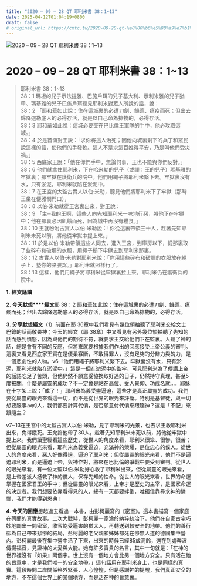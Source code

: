 ```yaml
---
title: "2020 – 09 – 28 QT 耶利米書 38：1~13"
date: 2025-04-12T01:04:19+0800
draft: false
# original_url: https://cmtc.tw/2020-09-28-qt-%e8%80%b6%e5%88%a9%e7%b1%b3%e6%9b%b8-38%ef%bc%9a113
---
```


![2020 – 09 – 28 QT 耶利米書 38：1~13](/images/qt.jpg   "2020 – 09 – 28 QT 耶利米書 38：1~13")

# 2020 – 09 – 28 QT 耶利米書 38：1~13

> 耶利米書 38：1~13  
> 38：1 瑪坦的兒子示法提雅、巴施戶珥的兒子基大利、示利米雅的兒子猶甲、瑪基雅的兒子巴施戶珥聽見耶利米對眾人所說的話，說：  
> 38：2 「耶和華如此說：住在這城裏的必遭刀劍、饑荒、瘟疫而死；但出去歸降迦勒底人的必得存活，就是以自己命為掠物的，必得存活。  
> 38：3 耶和華如此說：這城必要交在巴比倫王軍隊的手中，他必攻取這城。」  
> 38：4 於是首領對王說：「求你將這人治死；因他向城裏剩下的兵丁和眾民說這樣的話，使他們的手發軟。這人不是求這百姓得平安，乃是叫他們受災禍。」  
> 38：5 西底家王說：「他在你們手中，無論何事，王也不能與你們反對。」  
> 38：6 他們就拿住耶利米，下在哈米勒的兒子（或譯：王的兒子）瑪基雅的牢獄裏；那牢獄在護衛兵的院中。他們用繩子將耶利米繫下去。牢獄裏沒有水，只有淤泥，耶利米就陷在淤泥中。  
> 38：7 在王宮的太監古實人以伯‧米勒，聽見他們將耶利米下了牢獄（那時王坐在便雅憫門口），  
> 38：8 以伯‧米勒就從王宮裏出來，對王說：  
> 38：9 「主─我的王啊，這些人向先知耶利米一味地行惡，將他下在牢獄中；他在那裏必因飢餓而死，因為城中再沒有糧食。」  
> 38：10 王就吩咐古實人以伯‧米勒說：「你從這裏帶領三十人，趁著先知耶利米未死以前，將他從牢獄中提上來。」  
> 38：11 於是以伯‧米勒帶領這些人同去，進入王宮，到庫房以下，從那裏取了些碎布和破爛的衣服，用繩子縋下牢獄去到耶利米那裏。  
> 38：12 古實人以伯‧米勒對耶利米說：「你用這些碎布和破爛的衣服放在繩子上，墊你的胳肢窩。」耶利米就照樣行了。  
> 38：13 這樣，他們用繩子將耶利米從牢獄裏拉上來。耶利米仍在護衛兵的院中。

**1.** **經文誦讀**

**2. 今天默想****經文**耶 38：2 耶和華如此說：住在這城裏的必遭刀劍、饑荒、瘟疫而死；但出去歸降迦勒底人的必得存活，就是以自己命為掠物的，必得存活。

**3. 分享默想經文**（1）前面在耶 36章中我們看見有幾位領袖聽了耶利米交給文士巴錄的話而敬畏神；今天的經文（耶 38章）中又看見有另外幾位領袖聽了先知的話而感到憤怒，因為與他們的期待不符，就要求王交給他們下在監裏。人聽了神的話，總是會有不同的反應，但將來就要根據我們作出的回應接受上帝公義的審判。這裏又看見西底家王實在是優柔寡斷，不敢得罪人，沒有足夠的分辨力與魄力，是一個悲劇性的人物。v6「他們用繩子將耶利米繫下去。牢獄裏沒有水，只有淤泥，耶利米就陷在淤泥中。」這是一個在淤泥中的監牢，可見耶利米為了傳講上帝的話語吃足了苦頭，但他仍然不願意妥協換取好過的日子，仍然持守真理，甚至5度被關。什麼是屬靈的成功？不一定會是站在高位、受人景仰、功成名就…，耶穌在十字架上說：「成了！」耶利米為義受盡逼迫，這些才是真正屬靈的成功。我們要從屬靈的眼光來看這一切，而不是從世界的眼光來評斷。特別是基督徒，與一切想要服事神的人，我們都要計算代價，是否願意付代價來跟隨神？還是「不配」來跟隨主？

v7~13在王宮中的太監古實人以伯‧米勒，見了耶利米的光景，也去求王救耶利米出來，免得餓死。王允許他帶了30人，趁著先知耶利米未死以前，將他從牢獄中提上來。我們讀聖經看這些歷史，從世人的角度來看，耶利米很笨、很慘，很苦；但從屬靈的眼光來看，耶利米為義受逼迫，充滿神的榮耀，是位忠心的僕人。從世人的角度來看，惡人好像得逞，逼迫了耶利米；但從屬靈的眼光來看，他們不是逼迫耶利米，而是逼迫上帝，與神作對，將來在巴比倫的爭戰中要受到審判。從世人的眼光來看，有一位太監以伯.米勒好心救了耶利米出來，但從屬靈的眼光來看，是上帝差派人拯救了神的僕人，保存先知的性命。從世人的眼光來看，世界的命運掌握在國家君王的手中；但從屬靈的眼光來看，上帝才是歷史的主宰，是國家命運的決定者。我們想要依靠看得見的人，總有一天都要絆倒，唯獨信靠尋求神的憐憫，我們才能得到恩典！

**4. 今天的回應**想起過去看過一本書，由彭柯麗寫的《密室》。這本書描寫一個家庭在荷蘭的真實故事。二次大戰時，彭柯麗一家淪於納粹統治下，他們在自家古宅巧妙地闢出一間密室，收容飽受逼害的猶太人，再轉送到較安全的地帶。他們的善行卻為自己帶來悲慘的結局，彭柯麗的老父親和姊姊都死在慘無人道的德國集中營內。彭柯麗最後在集中營中活了下來，出來的時候已經85歲高齡，還在到處奔波傳揚福音，見證神的大愛與大能。她有許多寶貴的名言，其中一句就是：「在神的世界裡沒有『如果』兩個字。世上沒有一個地方會比另一個地方安全。只有活在祂的旨意中，才是我們唯一的安全地帶。」這句話用在耶利米身上，也是同樣的真實。這段時間二岸關係格外緊張，人心惶惶，但是感謝神的提醒，我們真正安全的地方，不在這個世界上的某個地方，而是活在神的旨意裏。
